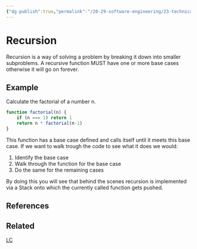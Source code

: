 ```yaml
---
{"dg-publish":true,"permalink":"/20-29-software-engineering/23-technical-fundamentals/23-06-techniques-for-dsa/recursion/","tags":["code/dsa/technique"],"created":"2023-10-24T06:55:42.497-05:00","updated":"2023-10-26T07:52:27.398-05:00"}
---
```


# Recursion
Recursion is a way of solving a problem by breaking it down into smaller subproblems.
A recursive function MUST have one or more base cases otherwise it will go on forever.
## Example
Calculate the factorial of a number n.
```Javascript
function factorial(n) {
	if (n === 1) return 1
	return n * factorial(n-1)
}
```
This function has a base case defined and calls itself until it meets this base case. If we want to walk trough the code to see what it does we would:
1. Identify the base case
2. Walk through the function for the base case
3. Do the same for the remaining cases

By doing this you will see that behind the scenes recursion is implemented via a Stack onto which the currently called function gets pushed.
## References
## Related
[LC](https://leetcode.com/explore/learn/card/recursion-i/)
